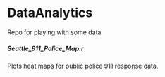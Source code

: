 DataAnalytics
=============

Repo for playing with some data


##### Seattle_911_Police_Map.r 
Plots heat maps for public police 911 response data.
